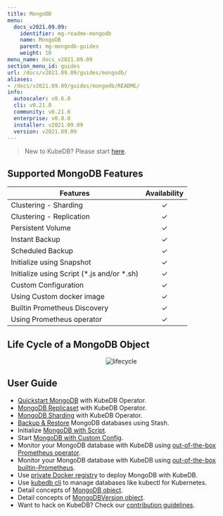 ```yaml
---
title: MongoDB
menu:
  docs_v2021.09.09:
    identifier: mg-readme-mongodb
    name: MongoDB
    parent: mg-mongodb-guides
    weight: 10
menu_name: docs_v2021.09.09
section_menu_id: guides
url: /docs/v2021.09.09/guides/mongodb/
aliases:
- /docs/v2021.09.09/guides/mongodb/README/
info:
  autoscaler: v0.6.0
  cli: v0.21.0
  community: v0.21.0
  enterprise: v0.8.0
  installer: v2021.09.09
  version: v2021.09.09
---
```


> New to KubeDB? Please start [here](/docs/v2021.09.09/README).

## Supported MongoDB Features

| Features                                     | Availability |
| -------------------------------------------- | :----------: |
| Clustering - Sharding                        |   &#10003;   |
| Clustering - Replication                     |   &#10003;   |
| Persistent Volume                            |   &#10003;   |
| Instant Backup                               |   &#10003;   |
| Scheduled Backup                             |   &#10003;   |
| Initialize using Snapshot                    |   &#10003;   |
| Initialize using Script (\*.js and/or \*.sh) |   &#10003;   |
| Custom Configuration                         |   &#10003;   |
| Using Custom docker image                    |   &#10003;   |
| Builtin Prometheus Discovery                 |   &#10003;   |
| Using Prometheus operator                    |   &#10003;   |

## Life Cycle of a MongoDB Object

<p align="center">
  <img alt="lifecycle"  src="/docs/v2021.09.09/images/mongodb/mgo-lifecycle.png">
</p>

## User Guide

- [Quickstart MongoDB](/docs/v2021.09.09/guides/mongodb/quickstart/quickstart) with KubeDB Operator.
- [MongoDB Replicaset](/docs/v2021.09.09/guides/mongodb/clustering/replicaset) with KubeDB Operator.
- [MongoDB Sharding](/docs/v2021.09.09/guides/mongodb/clustering/sharding) with KubeDB Operator.
- [Backup & Restore](/docs/v2021.09.09/guides/mongodb/backup/overview/) MongoDB databases using Stash.
- Initialize [MongoDB with Script](/docs/v2021.09.09/guides/mongodb/initialization/using-script).
- Start [MongoDB with Custom Config](/docs/v2021.09.09/guides/mongodb/configuration/using-config-file).
- Monitor your MongoDB database with KubeDB using [out-of-the-box Prometheus operator](/docs/v2021.09.09/guides/mongodb/monitoring/using-prometheus-operator).
- Monitor your MongoDB database with KubeDB using [out-of-the-box builtin-Prometheus](/docs/v2021.09.09/guides/mongodb/monitoring/using-builtin-prometheus).
- Use [private Docker registry](/docs/v2021.09.09/guides/mongodb/private-registry/using-private-registry) to deploy MongoDB with KubeDB.
- Use [kubedb cli](/docs/v2021.09.09/guides/mongodb/cli/cli) to manage databases like kubectl for Kubernetes.
- Detail concepts of [MongoDB object](/docs/v2021.09.09/guides/mongodb/concepts/mongodb).
- Detail concepts of [MongoDBVersion object](/docs/v2021.09.09/guides/mongodb/concepts/catalog).
- Want to hack on KubeDB? Check our [contribution guidelines](/docs/v2021.09.09/CONTRIBUTING).
